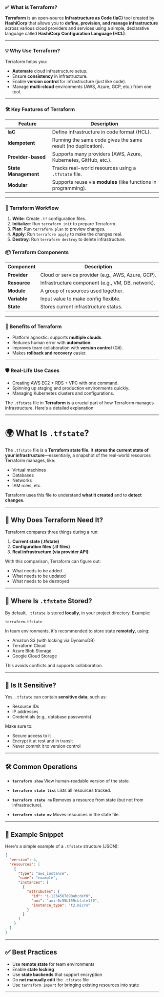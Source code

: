 ### ✅ What is Terraform?

**Terraform** is an open-source **Infrastructure as Code (IaC)** tool created by **HashiCorp** that allows you to **define, provision, and manage infrastructure** across various cloud providers and services using a simple, declarative language called **HashiCorp Configuration Language (HCL)**.

---

### 💡 Why Use Terraform?

Terraform helps you:

* **Automate** cloud infrastructure setup.
* Ensure **consistency** in infrastructure.
* Enable **version control** for infrastructure (just like code).
* Manage **multi-cloud** environments (AWS, Azure, GCP, etc.) from one tool.

---

### 🛠️ Key Features of Terraform

| Feature              | Description                                                     |
| -------------------- | --------------------------------------------------------------- |
| **IaC**              | Define infrastructure in code format (HCL).                     |
| **Idempotent**       | Running the same code gives the same result (no duplication).   |
| **Provider-based**   | Supports many providers (AWS, Azure, Kubernetes, GitHub, etc.). |
| **State Management** | Tracks real-world resources using a `.tfstate` file.            |
| **Modular**          | Supports reuse via **modules** (like functions in programming). |

---

### 🔄 Terraform Workflow

1. **Write**: Create `.tf` configuration files.
2. **Initialize**: Run `terraform init` to prepare Terraform.
3. **Plan**: Run `terraform plan` to preview changes.
4. **Apply**: Run `terraform apply` to make the changes real.
5. **Destroy**: Run `terraform destroy` to delete infrastructure.


### 📦 Terraform Components

| Component    | Description                                        |
| ------------ | -------------------------------------------------- |
| **Provider** | Cloud or service provider (e.g., AWS, Azure, GCP). |
| **Resource** | Infrastructure component (e.g., VM, DB, network).  |
| **Module**   | A group of resources used together.                |
| **Variable** | Input value to make config flexible.               |
| **State**    | Stores current infrastructure status.              |

---

### 🚀 Benefits of Terraform

* Platform agnostic: supports **multiple clouds**.
* Reduces human error with **automation**.
* Improves team collaboration with **version control** (Git).
* Makes **rollback and recovery** easier.

---

### 🛡️ Real-Life Use Cases

* Creating AWS EC2 + RDS + VPC with one command.
* Spinning up staging and production environments quickly.
* Managing Kubernetes clusters and configurations.


The `.tfstate` file in **Terraform** is a crucial part of how Terraform manages infrastructure. Here's a detailed explanation:

---


# 🌍 What Is `.tfstate`?

The `.tfstate` file is a **Terraform state file**. It **stores the current state of your infrastructure**—essentially, a snapshot of the real-world resources Terraform manages, like:

* Virtual machines
* Databases
* Networks
* IAM roles, etc.

Terraform uses this file to understand **what it created** and to **detect changes**.

---

## 🧠 Why Does Terraform Need It?

Terraform compares three things during a run:

1. **Current state (.tfstate)**
2. **Configuration files (.tf files)**
3. **Real infrastructure (via provider API)**

With this comparison, Terraform can figure out:

* What needs to be added
* What needs to be updated
* What needs to be destroyed

---

## 📁 Where Is `.tfstate` Stored?

By default, `.tfstate` is stored **locally**, in your project directory. Example:

```
terraform.tfstate
```

In team environments, it's recommended to store state **remotely**, using:

* Amazon S3 (with locking via DynamoDB)
* Terraform Cloud
* Azure Blob Storage
* Google Cloud Storage

This avoids conflicts and supports collaboration.

---

## 🔐 Is It Sensitive?

Yes. `.tfstate` can contain **sensitive data**, such as:

* Resource IDs
* IP addresses
* Credentials (e.g., database passwords)

Make sure to:

* Secure access to it
* Encrypt it at rest and in transit
* Never commit it to version control

---

## 🛠️ Common Operations

* **`terraform show`**
  View human-readable version of the state.

* **`terraform state list`**
  Lists all resources tracked.

* **`terraform state rm`**
  Removes a resource from state (but not from infrastructure).

* **`terraform state mv`**
  Moves resources in the state file.

---

## 🧩 Example Snippet

Here's a simple example of a `.tfstate` structure (JSON):

```json
{
  "version": 4,
  "resources": [
    {
      "type": "aws_instance",
      "name": "example",
      "instances": [
        {
          "attributes": {
            "id": "i-1234567890abcdef0",
            "ami": "ami-0c55b159cbfafe1f0",
            "instance_type": "t2.micro"
          }
        }
      ]
    }
  ]
}
```

---

## ✅ Best Practices

* Use **remote state** for team environments
* Enable **state locking**
* Use **state backends** that support encryption
* Do **not manually edit** the `.tfstate` file
* Use `terraform import` for bringing existing resources into state

---

